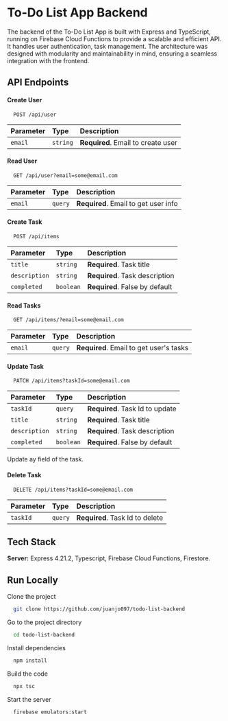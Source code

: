 
# To-Do List App Backend

The backend of the To-Do List App is built with Express and TypeScript, running on Firebase Cloud Functions to provide a scalable and efficient API. It handles user authentication, task management. The architecture was designed with modularity and maintainability in mind, ensuring a seamless integration with the frontend.

## API Endpoints

#### Create User

```http
  POST /api/user
```

| Parameter | Type     | Description                |
| :-------- | :------- | :------------------------- |
| `email` | `string` | **Required**. Email to create user |

#### Read User

```http
  GET /api/user?email=some@email.com
```

| Parameter | Type     | Description                |
| :-------- | :------- | :------------------------- |
| `email` | `query` | **Required**. Email to get user info |


#### Create Task

```http
  POST /api/items
```

| Parameter | Type     | Description                       |
| :-------- | :------- | :-------------------------------- |
| `title`      | `string` | **Required**. Task title |
| `description`      | `string` | **Required**. Task description |
| `completed`      | `boolean` | **Required**. False by default |

#### Read Tasks

```http
  GET /api/items/?email=some@email.com
```

| Parameter | Type     | Description                       |
| :-------- | :------- | :-------------------------------- |
| `email`      | `query` | **Required**. Email to get user's tasks |


#### Update Task

```http
  PATCH /api/items?taskId=some@email.com
```

| Parameter | Type     | Description                       |
| :-------- | :------- | :-------------------------------- |
| `taskId`      | `query` | **Required**. Task Id to update |
| `title`      | `string` | **Required**. Task title |
| `description`      | `string` | **Required**. Task description |
| `completed`      | `boolean` | **Required**. False by default |

Update ay field of the task.

#### Delete Task

```http
  DELETE /api/items?taskId=some@email.com
```
| Parameter | Type     | Description                       |
| :-------- | :------- | :-------------------------------- |
| `taskId`      | `query` | **Required**. Task Id to delete |


## Tech Stack

**Server:** Express 4.21.2, Typescript, Firebase Cloud Functions, Firestore.



## Run Locally

Clone the project

```bash
  git clone https://github.com/juanjo097/todo-list-backend
```

Go to the project directory

```bash
  cd todo-list-backend
```

Install dependencies

```bash
  npm install
```

Build the code

```bash
  npx tsc 
```

Start the server

```bash
  firebase emulators:start
```

